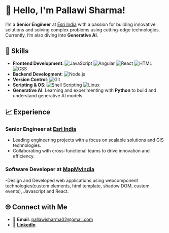 # 👋 Hello, I'm Pallawi Sharma!

I’m a **Senior Engineer** at [Esri India](https://esri-india.com) with a passion for building innovative solutions and solving complex problems using cutting-edge technologies. Currently, I’m also diving into **Generative AI**.

## 🔧 Skills
- **Frontend Development**: ![JavaScript](https://img.shields.io/badge/-JavaScript-black?style=flat-square&logo=javascript) ![Angular](https://img.shields.io/badge/-Angular-black?style=flat-square&logo=angular) ![React](https://img.shields.io/badge/-React-black?style=flat-square&logo=react) ![HTML](https://img.shields.io/badge/-HTML-black?style=flat-square&logo=html5) ![CSS](https://img.shields.io/badge/-CSS-black?style=flat-square&logo=css3)
- **Backend Development**: ![Node.js](https://img.shields.io/badge/-Node.js-black?style=flat-square&logo=node.js)
- **Version Control**: ![Git](https://img.shields.io/badge/-Git-black?style=flat-square&logo=git)
- **Scripting & OS**: ![Shell Scripting](https://img.shields.io/badge/-Shell_Scripting-black?style=flat-square&logo=gnu-bash) ![Linux](https://img.shields.io/badge/-Linux-black?style=flat-square&logo=linux)
- **Generative AI**: Learning and experimenting with **Python** to build and understand generative AI models.

## 📈 Experience
### **Senior Engineer** at [Esri India](https://esri-india.com)
- Leading engineering projects with a focus on scalable solutions and GIS technologies.
- Collaborating with cross-functional teams to drive innovation and efficiency.

### **Software Developer** at [MapMyIndia](https://mapmyindia.com)
-Design and Developed web applications using webcomponent technologies(custom elements, html template, shadow DOM, custom events), Javascript and React. 

## 🌐 Connect with Me
- 📧 **Email**: [pallawisharma02@gmail.com](mailto:pallawisharma02@gmail.com)
- 💼 **[LinkedIn](https://linkedin.com/in/kumari-pallawi-881676193)**
